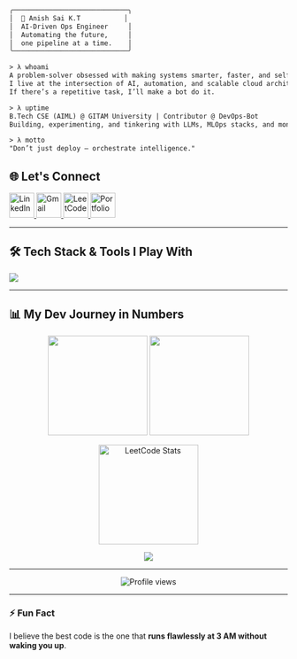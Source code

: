 ```txt
╭─────────────────────────────╮
│  🧠 Anish Sai K.T           │
│  AI-Driven Ops Engineer     │
│  Automating the future,     │
│  one pipeline at a time.    │
╰─────────────────────────────╯

> λ whoami
A problem-solver obsessed with making systems smarter, faster, and self-healing.  
I live at the intersection of AI, automation, and scalable cloud architectures.  
If there’s a repetitive task, I’ll make a bot do it.

> λ uptime
B.Tech CSE (AIML) @ GITAM University | Contributor @ DevOps-Bot  
Building, experimenting, and tinkering with LLMs, MLOps stacks, and monitoring tools.

> λ motto
"Don’t just deploy — orchestrate intelligence."

```

## 🌐 Let's Connect  
<p align="left">
  <a href="https://www.linkedin.com/in/anish-sai-k-t-6263a324a/" target="_blank">
    <img src="https://skillicons.dev/icons?i=linkedin" alt="LinkedIn" width="45"/>
  </a>
  <a href="mailto:anishkst25@gmail.com" target="_blank">
    <img src="https://skillicons.dev/icons?i=gmail" alt="Gmail" width="45"/>
  </a>
  <a href="https://leetcode.com/AnishKS07/" target="_blank">
    <img src="https://upload.wikimedia.org/wikipedia/commons/1/19/LeetCode_logo_black.png" alt="LeetCode" width="45"/>
  </a>
  <a href="https://anishkonda.vercel.app" target="_blank">
    <img src="https://skillicons.dev/icons?i=vercel" alt="Portfolio" width="45"/>
  </a>
</p>

---

## 🛠 Tech Stack & Tools I Play With  
<p align="left">
  <img src="https://skillicons.dev/icons?i=python,js,ts,react,tailwind,cpp,git,github,linux,jenkins,docker,vercel,vscode" />
<!--   kubernetes,grafana,prometheus,aws,fastapi, -->

</p>

---

## 📊 My Dev Journey in Numbers  
<p align="center">
  <img src="https://github-readme-streak-stats.herokuapp.com/?user=anishks07&theme=tokyonight&hide_border=false" height="180px"/>
  <img src="https://github-readme-stats.vercel.app/api/top-langs/?username=anishks07&layout=compact&theme=tokyonight" height="180px"/>
</p>

<p align="center">
  <img src="https://leetcard.jacoblin.cool/AnishKS07?theme=dark&font=Baloo" alt="LeetCode Stats" height="180px"/>
</p>

<p align="center">
  <img src="https://github-readme-activity-graph.vercel.app/graph?username=anishks07&theme=tokyo-night" />
</p>

---

<p align="center">
  <img src="https://komarev.com/ghpvc/?username=anishks07&color=blue&style=for-the-badge" alt="Profile views"/>
</p>

---

### ⚡ Fun Fact  
I believe the best code is the one that **runs flawlessly at 3 AM without waking you up**.
